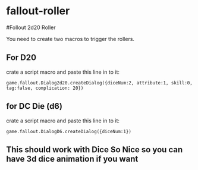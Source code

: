 # fallout-roller
#Follout 2d20 Roller

You need to create two macros to trigger the rollers.

## For D20
crate a script macro and paste this line in to it:

```game.fallout.Dialog2d20.createDialog({diceNum:2, attribute:1, skill:0, tag:false, complication: 20})```


## for DC Die (d6)
crate a script macro and paste this line in to it: 

```game.fallout.DialogD6.createDialog({diceNum:1})```

## This should work with Dice So Nice so you can have 3d dice animation if you want